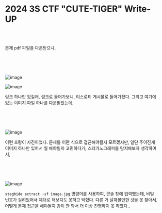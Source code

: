 <!DOCTYPE html>
<html>
<head>
    <link rel="stylesheet" type="text/css" href="style.css">
</head>
<body>
    <h1>2024 3S CTF "CUTE-TIGER"  Write-UP</h1>
</body>
<br>
<br>
</html>

문제 pdf 파일을 다운받으니, 
<br>

 </br>
 <br>

 </br>
 
![image](https://github.com/user-attachments/assets/18846e08-303e-4141-8b8c-ee834d66a6b8)

![image](https://github.com/user-attachments/assets/f2a1d501-c779-415a-90dd-a439758690cb)

링크 하나만 있길래, 링크로 들어가보니, 티스로티 게시물로 들어가졌다.
그리고 여기에 있는 이미지 파일 하나를 다운받았는데, 
<br>

 </br>
 <br>

 </br>
 
![image](https://github.com/user-attachments/assets/cec76617-f822-4f70-96b8-a27ecdcd19a0)

이런 호랑이 사진이었다. 
문제를 어떤 식으로 접근해야될지 모르겠지만, 일단 주어진게 이미지 하나만 있어서 뭘 해야될까 고민하다가,
스테가노그래피를 탐지해보자 생각하여서, 
<br>

 </br>
 <br>

 </br>
 
![image](https://github.com/user-attachments/assets/ab9f249a-5997-468d-baf2-d3f5976f2346)

``steghide extract -sf image.jpg`` 명령어를 사용하여, 콘솔 창에 입력했는데, 비밀번호가 걸려있어서 제대로 해보지도 못하고 막혔다. 
다른 거 살펴볼만한 것을 못 찾아서, 어떻게 문제 접근을 해야될지 감이 안 와서 더 이상 진행하지 못 하였다..
